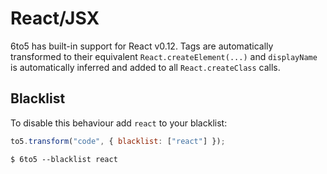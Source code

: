 # React/JSX

6to5 has built-in support for React v0.12. Tags are automatically transformed to
their equivalent `React.createElement(...)` and `displayName` is automatically
inferred and added to all `React.createClass` calls.

## Blacklist

To disable this behaviour add `react` to your blacklist:

```javascript
to5.transform("code", { blacklist: ["react"] });
```


    $ 6to5 --blacklist react

